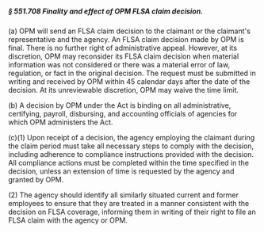 ##### § 551.708 Finality and effect of OPM FLSA claim decision. #####

(a) OPM will send an FLSA claim decision to the claimant or the claimant's representative and the agency. An FLSA claim decision made by OPM is final. There is no further right of administrative appeal. However, at its discretion, OPM may reconsider its FLSA claim decision when material information was not considered or there was a material error of law, regulation, or fact in the original decision. The request must be submitted in writing and received by OPM within 45 calendar days after the date of the decision. At its unreviewable discretion, OPM may waive the time limit.

(b) A decision by OPM under the Act is binding on all administrative, certifying, payroll, disbursing, and accounting officials of agencies for which OPM administers the Act.

(c)(1) Upon receipt of a decision, the agency employing the claimant during the claim period must take all necessary steps to comply with the decision, including adherence to compliance instructions provided with the decision. All compliance actions must be completed within the time specified in the decision, unless an extension of time is requested by the agency and granted by OPM.

(2) The agency should identify all similarly situated current and former employees to ensure that they are treated in a manner consistent with the decision on FLSA coverage, informing them in writing of their right to file an FLSA claim with the agency or OPM.